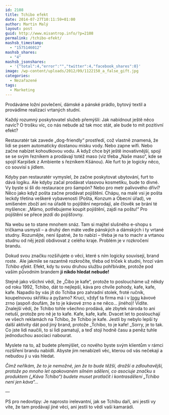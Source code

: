 ```yaml
---
id: 2108
title: Tchibo efekt
date: 2014-07-27T10:11:59+01:00
author: Martin Malý
layout: post
guid: http://www.misantrop.info/?p=2108
permalink: /tchibo-efekt/
mashsb_timestamp:
  - "1575146012"
mashsb_shares:
  - "4"
mashsb_jsonshares:
  - '{"total":4,"error":"","twitter":4,"facebook_shares":0}'
image: /wp-content/uploads/2012/09/1122150_a_false_gift.jpg
categories:
  - Nezařazené
tags:
  - Marketing
---
```

Prodáváme ložní povlečení, dámské a pánské prádlo, bytový textil a provádíme realizaci vrtaných studní.

<!--more-->

Každý rozumný poskytovatel služeb přemýšlí: Jak nabídnout ještě něco navíc? O trošku víc, co nás nebude až tak moc stát, ale bude to mít pozitivní efekt?

Restauratér tak zavede &#8222;dog-friendly&#8220; prostředí, což vlastně znamená, že lidi se psem automaticky dostanou misku vody. Nebo zapne wifi. Nebo začne nabízet kohoutkovou vodu. A když chce být ještě inovativnější, spojí se se svým řezníkem a prodávají totéž maso (viz třeba &#8222;Naše maso&#8220;, kde se spojil Karpíšek z Ambiente s řezníkem Kšánou). Ale furt to je logicky něco, co souvisí s jídlem.

Kdyby pan restauratér vymyslel, že začne poskytovat ubytování, furt to dává logiku. Ale kdyby začal prodávat vlasovou kosmetiku, bude to divné. Vy byste si šli do restaurace pro šampón? Nebo pro metr palivového dříví? Něco jako když pošta začne prodávat pojištění. Chápu, na malé vsi je pošta leckdy třetina veškeré vybavenosti (Pošta, Konzum a Obecní úřad), ve smíšeném zboží ani na úřadě to pojištění neprodají, ale člověk se brání té myšlence: &#8222;Mámo, potřebujeme koupit pojištění, zajdi na poštu!&#8220; Pro pojištění se přece jezdí do pojišťovny.

Na webu se to stane mnohem snáz. Tam si majitel slušného e-shopu s tričkama usmyslí &#8211; a druhý den máte vedle pánských a dámských i ty vrtané studny. Rozumějte, není špatné, že to nabízí &#8211; třeba je na to machr a vrtanou studnu od něj jezdí obdivovat z celého kraje. Problém je v rozkročení brandu.

Dokud svou značku rozšiřujete o věci, které s ním logicky souvisejí, brand roste.  Ale jakmile se razantně rozkročíte, třeba od triček k studni, hrozí vám _Tchibo efekt_. Efekt, kdy tu svou druhou službu pohřbíváte, protože pod vaším původním brandem **ji nikdo hledat nebude!**

Stejně jako všichni vědí, že &#8222;Čibo je kafe&#8220;, protože to posloucháme už někdy od roku 1992, Tchibo, dát to nejlepší, káva pro chvíle pohody, kafe, kafe, kafe. Napadlo by vás jít do Tchiba pro zahradní stolek, froté ručník, koupelnovou skříňku a pyžamo? Kruci, vždyť ta firma má i v [logu](https://ws2-media1.tchibo-content.de/st/65478d4/shared/img/lang/cs_cz/tcm_logo_126.png) kávové zrno (aspoň doufám, že to je kávové zrno a ne něco&#8230; jiného)! Vidíte. Znalejší vědí, že Tchibo tohle všechno prodává, ale zbytek národa to ani netuší, protože pro ně je to kafe. Kafe, kafe, kafe. Dvacet let to poslouchají ve všech reklamách na Tchibo, že Tchibo je kafe. Jestli by nebylo lepší ty další aktivity dát pod jiný brand, protože _Tchibo, to je kafe! _Sorry, je to tak. Co jste lidi naučili, to si lidi pamatují, a teď stojí hodně času a peněz tuhle jednoduchou asociaci nabourat.

Myslete na to, až budete přemýšlet, co nového byste svým klientům v rámci rozšíření brandu nabídli. Abyste jim nenabízeli věc, kterou od vás nečekají a nebudou ji u vás hledat.

_Čímž neříkám, že to je nemožné, jen že to bude těžší, dražší a zdlouhavější, protože po mnoho let opakovaném silném sdělení, co asociuje značku s produktem (&#8222;Káva Tchibo&#8220;) budete muset protlačit i kontrasdělení &#8222;Tchibo není jen káva&#8220;&#8230;_

&#8212;

PS pro nedovtipy: Je naprosto irelevantní, jak se Tchibu daří, ani jestli vy víte, že tam prodávají jiné věci, ani jestli to vědí vaši kamarádi.